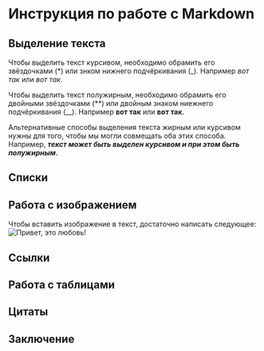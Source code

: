 # Инструкция по работе с Markdown

## Выделение текста

Чтобы выделить текст курсивом, необходимо обрамить его звёздочками (*) или знком нижнего подчёркивания (_). Например *вот так* или _вот так_.

Чтобы выделить текст полужирным, необходимо обрамить его двойными звёздочками (**) или двойным знаком ниежнего подчёркивания (__). Например **вот так** или __вот так__.

Альтернативные способы выделения текста жирным или курсивом нужны для того, чтобы мы могли совмещать оба этих способа. Например, **_текст может быть выделен курсивом и при этом быть полужирным_.**

## Списки

## Работа с изображением

Чтобы вставить изображение в текст, достаточно написать следующее:
![Привет, это любовь!](Images.jpg) 


## Ссылки

## Работа с таблицами

## Цитаты

## Заключение